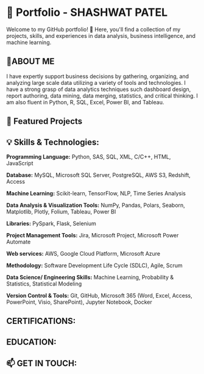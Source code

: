 # 💼 Portfolio - SHASHWAT PATEL

Welcome to my GitHub portfolio! 🚀 Here, you'll find a collection of my projects, skills, and experiences in data analysis, business intelligence, and machine learning.


## 📌ABOUT ME
I have expertly support business decisions by gathering, organizing, and analyzing large scale data utilizing a variety of tools and technologies. 
I have a strong grasp of data analytics techniques such dashboard design, report authoring, data mining, data merging, statistics, and critical thinking. I am also fluent in Python, R, SQL, Excel, Power BI, and Tableau.

## 🚀 Featured Projects

## 💡 Skills & Technologies:
**Programming Language:** Python, SAS, SQL, XML, C/C++, HTML, JavaScript

**Database:** MySQL, Microsoft SQL Server, PostgreSQL, AWS S3, Redshift, Access

**Machine Learning:** Scikit-learn, TensorFlow, NLP, Time Series Analysis

**Data Analysis & Visualization Tools:** NumPy, Pandas, Polars, Seaborn, Matplotlib, Plotly, Folium, Tableau, Power BI

**Libraries:** PySpark, Flask, Selenium

**Project Management Tools:** Jira, Microsoft Project, Microsoft Power Automate

**Web services:** AWS, Google Cloud Platform, Microsoft Azure

**Methodology:**  Software Development Life Cycle (SDLC), Agile, Scrum

**Data Science/ Engineering Skills:** Machine Learning, Probability & Statistics, Statistical Modeling

**Version Control & Tools:** Git, GitHub, Microsoft 365 (Word, Excel, Access, PowerPoint, Visio, SharePoint), Jupyter Notebook, Docker





## CERTIFICATIONS:


## EDUCATION:


## 📫 GET IN TOUCH:
